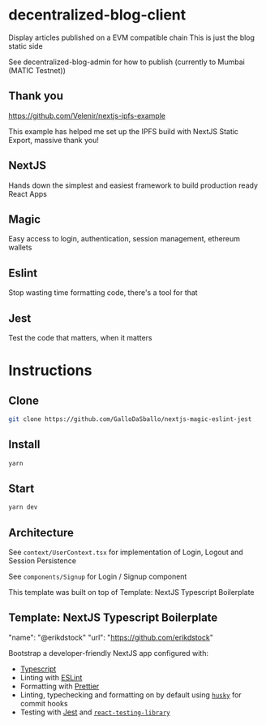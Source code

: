 # decentralized-blog-client

Display articles published on a EVM compatible chain
This is just the blog static side

See decentralized-blog-admin for how to publish (currently to Mumbai (MATIC Testnet))

## Thank you
https://github.com/Velenir/nextjs-ipfs-example

This example has helped me set up the IPFS build with NextJS Static Export, massive thank you!

## NextJS

Hands down the simplest and easiest framework to build production ready React Apps

## Magic

Easy access to login, authentication, session management, ethereum wallets

## Eslint

Stop wasting time formatting code, there's a tool for that

## Jest

Test the code that matters, when it matters

# Instructions

## Clone

```bash
git clone https://github.com/GalloDaSballo/nextjs-magic-eslint-jest
```

## Install

```bash
yarn
```

## Start

```bash
yarn dev
```

## Architecture

See `context/UserContext.tsx` for implementation of Login, Logout and Session Persistence

See `components/Signup` for Login / Signup component

This template was built on top of Template: NextJS Typescript Boilerplate

## Template: NextJS Typescript Boilerplate

"name": "@erikdstock"
"url": "https://github.com/erikdstock"

Bootstrap a developer-friendly NextJS app configured with:

-   [Typescript](https://www.typescriptlang.org/)
-   Linting with [ESLint](https://eslint.org/)
-   Formatting with [Prettier](https://prettier.io/)
-   Linting, typechecking and formatting on by default using [`husky`](https://github.com/typicode/husky) for commit hooks
-   Testing with [Jest](https://jestjs.io/) and [`react-testing-library`](https://testing-library.com/docs/react-testing-library/intro)
